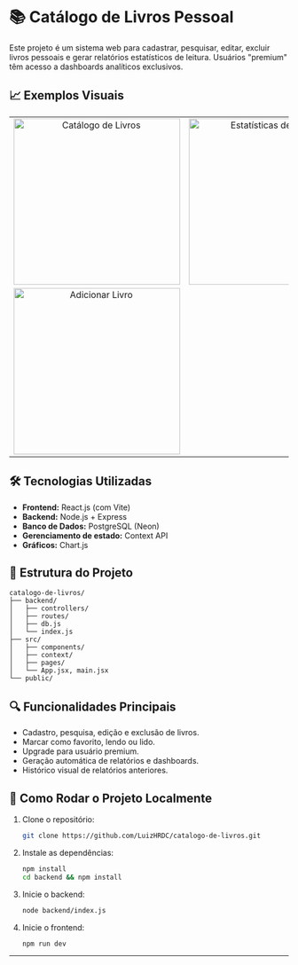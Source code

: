 # 📚 Catálogo de Livros Pessoal

Este projeto é um sistema web para cadastrar, pesquisar, editar, excluir livros pessoais e gerar relatórios estatísticos de leitura. Usuários "premium" têm acesso a dashboards analíticos exclusivos.

## 📈 Exemplos Visuais

<table>
<tr>
<td align="center">
<img src="https://github.com/user-attachments/assets/5552111d-42b0-4a3f-8bcf-7d2b735ffa15" width="300px" alt="Catálogo de Livros"/>
</td>
<td align="center">
<img src="https://github.com/user-attachments/assets/eed93a09-e15a-492b-8213-270bec80fe2f" width="300px" alt="Estatísticas de Leitura" />
</td>
</tr>
<tr>
<td align="center">
<img src="https://github.com/user-attachments/assets/dec65863-fe1c-450c-9248-2e5210a6fba7" width="300px" alt="Adicionar Livro" />
</td>
</tr>
</table>

## 🛠️ Tecnologias Utilizadas

- **Frontend:** React.js (com Vite)
- **Backend:** Node.js + Express
- **Banco de Dados:** PostgreSQL (Neon)
- **Gerenciamento de estado:** Context API
- **Gráficos:** Chart.js

## 📂 Estrutura do Projeto

```
catalogo-de-livros/
├── backend/
│   ├── controllers/
│   ├── routes/
│   ├── db.js
│   └── index.js
├── src/
│   ├── components/
│   ├── context/
│   ├── pages/
│   └── App.jsx, main.jsx
└── public/
```

## 🔍 Funcionalidades Principais

- Cadastro, pesquisa, edição e exclusão de livros.
- Marcar como favorito, lendo ou lido.
- Upgrade para usuário premium.
- Geração automática de relatórios e dashboards.
- Histórico visual de relatórios anteriores.

## 🚀 Como Rodar o Projeto Localmente

1. Clone o repositório:
    ```bash
    git clone https://github.com/LuizHRDC/catalogo-de-livros.git
    ```
2. Instale as dependências:
    ```bash
    npm install
    cd backend && npm install
    ```
3. Inicie o backend:
    ```bash
    node backend/index.js
    ```
4. Inicie o frontend:
    ```bash
    npm run dev
    ```

---


